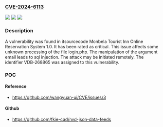 ### [CVE-2024-6113](https://cve.mitre.org/cgi-bin/cvename.cgi?name=CVE-2024-6113)
![](https://img.shields.io/static/v1?label=Product&message=Monbela%20Tourist%20Inn%20Online%20Reservation%20System&color=blue)
![](https://img.shields.io/static/v1?label=Version&message=%3D%201.0%20&color=brighgreen)
![](https://img.shields.io/static/v1?label=Vulnerability&message=CWE-89%20SQL%20Injection&color=brighgreen)

### Description

A vulnerability was found in itsourcecode Monbela Tourist Inn Online Reservation System 1.0. It has been rated as critical. This issue affects some unknown processing of the file login.php. The manipulation of the argument email leads to sql injection. The attack may be initiated remotely. The identifier VDB-268865 was assigned to this vulnerability.

### POC

#### Reference
- https://github.com/wangyuan-ui/CVE/issues/3

#### Github
- https://github.com/fkie-cad/nvd-json-data-feeds

